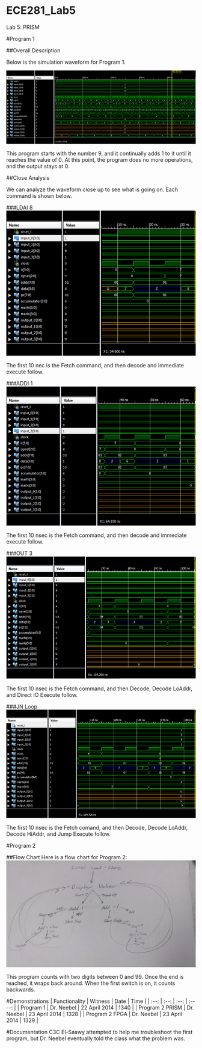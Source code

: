 ECE281_Lab5
===========

Lab 5: PRISM

#Program 1

##Overall Description

Below is the simulation waveform for Program 1.

![alt text](https://github.com/JasperArneberg/ECE281_Lab5/blob/master/entire_waveform.png?raw=true "Entire Waveform")

This program starts with the number 9, and it continually adds 1 to it until it reaches the value of 0. At this point, the program does no more operations, and the output stays at 0. 

##Close Analysis

We can analyze the waveform close up to see what is going on. Each command is shown below. 

###LDAI 8
![alt text](https://github.com/JasperArneberg/ECE281_Lab5/blob/master/ldai8.png?raw=true "LDAI 8")

The first 10 nec is the Fetch command, and then decode and immediate execute follow.

###ADDI 1
![alt text](https://github.com/JasperArneberg/ECE281_Lab5/blob/master/addi1.png?raw=true "ADDI 1")

The first 10 nsec is the Fetch command, and then decode and immediate execute follow.

###OUT 3
![alt text](https://github.com/JasperArneberg/ECE281_Lab5/blob/master/out3.png?raw=true "ADDI 1")

The first 10 nsec is the Fetch command, and then Decode, Decode LoAddr, and Direct IO Execute follow.

###JN Loop
![alt text](https://github.com/JasperArneberg/ECE281_Lab5/blob/master/jnloop.png?raw=true "JN Loop")

The first 10 nsec is the Fetch comand, and then Decode, Decode LoAddr, Decode HiAddr, and Jump Execute follow.

#Program 2

##Flow Chart
Here is a flow chart for Program 2:
![alt text](https://github.com/JasperArneberg/ECE281_Lab5/blob/master/flow_chart.jpg?raw=true "Program 2 Flow Chart")

This program counts with two digits between 0 and 99. Once the end is reached, it wraps back around. When the first switch is on, it counts backwards.

#Demonstrations
| Functionality | Witness | Date | Time |
| :--: | :--: | :--: | :----: |
| Program 1 | Dr. Neebel | 22 April 2014 | 1340 |
| Program 2 PRISM | Dr. Neebel | 23 April 2014 | 1328 |
| Program 2 FPGA | Dr. Neebel | 23 April 2014 | 1329 |

#Documentation
C3C El-Saawy attempted to help me troubleshoot the first program, but Dr. Neebel eventually told the class what the problem was.
